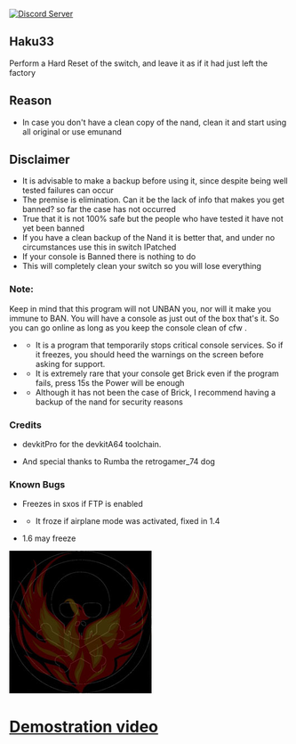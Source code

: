 <a href="https://discord.io/myrincon"><img src="https://discordapp.com/api/guilds/516631805621960704/embed.png" alt="Discord Server" /></a>

## Haku33
Perform a Hard Reset of the switch, and leave it as if it had just left the factory

## Reason
* In case you don't have a clean copy of the nand, clean it and start using all original or use emunand

## Disclaimer
* It is advisable to make a backup before using it, since despite being well tested failures can occur
* The premise is elimination. Can it be the lack of info that makes you get banned? so far the case has not occurred
* True that it is not 100% safe but the people who have tested it have not yet been banned
* If you have a clean backup of the Nand it is better that, and under no circumstances use this in switch IPatched
* If your console is Banned there is nothing to do
* This will completely clean your switch so you will lose everything
### Note:
Keep in mind that this program will not UNBAN you, nor will it make you immune to BAN.
You will have a console as just out of the box that's it.
So you can go online as long as you keep the console clean of cfw .
* * It is a program that temporarily stops critical console services.
So if it freezes, you should heed the warnings on the screen before asking for support.
* * It is extremely rare that your console get Brick even if the program fails, press 15s the Power will be enough
* * Although it has not been the case of Brick, I recommend having a backup of the nand for security reasons

### Credits
* devkitPro for the devkitA64 toolchain.

* And special thanks to Rumba the retrogamer_74 dog

### Known Bugs
* Freezes in sxos if FTP is enabled
- - It froze if airplane mode was activated, fixed in 1.4
* 1.6 may freeze 

<a href="https://discord.io/myrincon"><img src="iconf.jpg" alt="Discord Server" /></a>

# [Demostration video](https://youtu.be/X1VpT3DwN-E)
